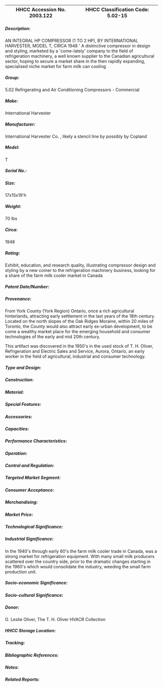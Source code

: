 | **HHCC Accession No. 2003.122** |**HHCC Classification Code:  5.02-15**|
| ----------- | ----------- |
##### Description:
AN INTEGRAL HP COMPRESSOR (1 TO 2 HP), BY INTERNATIONAL HARVESTER, MODEL T, CIRCA 1948 ' A distinctive compressor in design and styling, marketed by a 'come-lately' company to the field of refrigeration machinery, a well known supplier to the Canadian agricultural sector, hoping to secure a market share in the  then rapidly expanding, specialised niche market for farm milk can cooling
##### Group:
5.02 Refrigerating and Air Conditioning Compressors - Commercial

##### Make:
International Harvester

##### Manufacturer:
International Harvester Co. , likely a stencil line by possibly by Copland

##### Model:
T

##### Serial No.:


##### Size:
17x15x19'h

##### Weight:
70 lbs

##### Circa:
1948

##### Rating:
Exhibit, education, and research quality, illustrating compressor design and styling by a new comer to the refrigeration machinery business, looking for a share of the farm milk cooler market in Canada

##### Patent Date/Number:


##### Provenance:
From York County (York Region) Ontario, once a rich agricultural hinterlands, attracting early settlement in the last years of the 18th century. Located on the north slopes of the Oak Ridges Moraine, within 20 miles of Toronto, the County would also attract early ex-urban development, to be come a wealthy market place for the emerging household and consumer technologies of the early and mid 20th century. 

This artifact was discovered in the 1950's in the used stock of T. H. Oliver, Refrigeration and Electric Sales and Service, Aurora, Ontario, an early worker in the field of agricultural, industrial and consumer technology.

##### Type and Design:


##### Construction:


##### Material:


##### Special Features:


##### Accessories:


##### Capacities:


##### Performance Characteristics:


##### Operation:


##### Control and Regulation:


##### Targeted Market Segment:


##### Consumer Acceptance:


##### Merchandising:


##### Market Price:


##### Technological Significance:


##### Industrial Significance:
In the 1940's through early 60's the farm milk cooler trade in Canada, was a strong market for refrigeration equipment. With many small milk producers scattered over the country side, prior to the dramatic changes starting in the 1960's which would consolidate the industry, weeding the small farm production unit.

##### Socio-economic Significance:


##### Socio-cultural Significance:


##### Donor:
G. Leslie Oliver, The T. H. Oliver HVACR Collection

##### HHCC Storage Location:


##### Tracking:


##### Bibliographic References:


##### Notes:


##### Related Reports:

